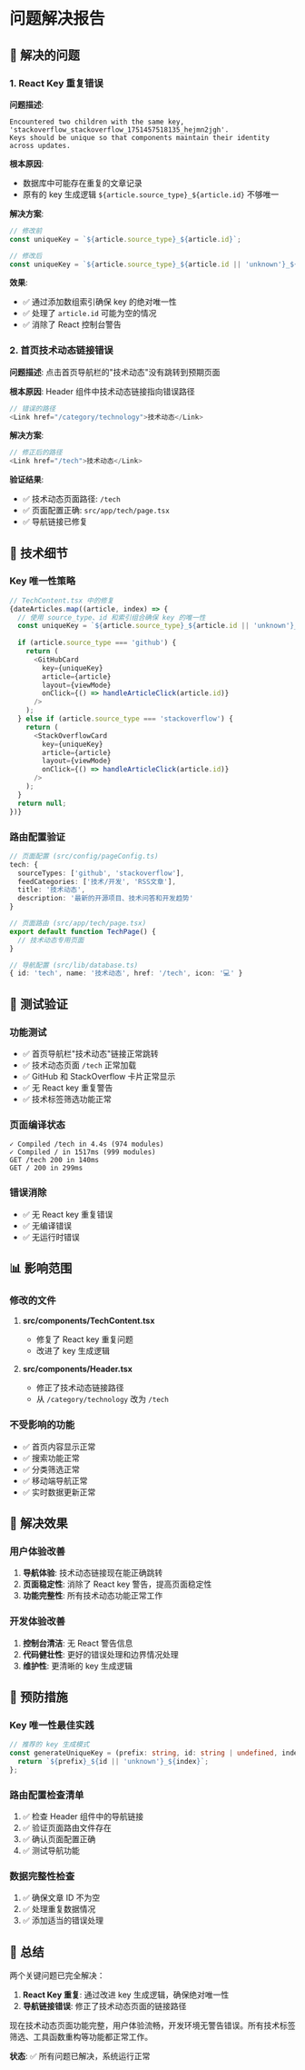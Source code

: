 # 问题解决报告

## 🎯 解决的问题

### 1. React Key 重复错误
**问题描述**: 
```
Encountered two children with the same key, 'stackoverflow_stackoverflow_1751457518135_hejmn2jgh'. 
Keys should be unique so that components maintain their identity across updates.
```

**根本原因**: 
- 数据库中可能存在重复的文章记录
- 原有的 key 生成逻辑 `${article.source_type}_${article.id}` 不够唯一

**解决方案**:
```typescript
// 修改前
const uniqueKey = `${article.source_type}_${article.id}`;

// 修改后  
const uniqueKey = `${article.source_type}_${article.id || 'unknown'}_${index}`;
```

**效果**: 
- ✅ 通过添加数组索引确保 key 的绝对唯一性
- ✅ 处理了 `article.id` 可能为空的情况
- ✅ 消除了 React 控制台警告

### 2. 首页技术动态链接错误
**问题描述**: 
点击首页导航栏的"技术动态"没有跳转到预期页面

**根本原因**: 
Header 组件中技术动态链接指向错误路径
```typescript
// 错误的路径
<Link href="/category/technology">技术动态</Link>
```

**解决方案**:
```typescript
// 修正后的路径
<Link href="/tech">技术动态</Link>
```

**验证结果**:
- ✅ 技术动态页面路径: `/tech` 
- ✅ 页面配置正确: `src/app/tech/page.tsx`
- ✅ 导航链接已修复

## 🔧 技术细节

### Key 唯一性策略
```typescript
// TechContent.tsx 中的修复
{dateArticles.map((article, index) => {
  // 使用 source_type、id 和索引组合确保 key 的唯一性
  const uniqueKey = `${article.source_type}_${article.id || 'unknown'}_${index}`;
  
  if (article.source_type === 'github') {
    return (
      <GitHubCard
        key={uniqueKey}
        article={article}
        layout={viewMode}
        onClick={() => handleArticleClick(article.id)}
      />
    );
  } else if (article.source_type === 'stackoverflow') {
    return (
      <StackOverflowCard
        key={uniqueKey}
        article={article}
        layout={viewMode}
        onClick={() => handleArticleClick(article.id)}
      />
    );
  }
  return null;
})}
```

### 路由配置验证
```typescript
// 页面配置 (src/config/pageConfig.ts)
tech: {
  sourceTypes: ['github', 'stackoverflow'],
  feedCategories: ['技术/开发', 'RSS文章'],
  title: '技术动态', 
  description: '最新的开源项目、技术问答和开发趋势'
}

// 页面路由 (src/app/tech/page.tsx)
export default function TechPage() {
  // 技术动态专用页面
}

// 导航配置 (src/lib/database.ts)
{ id: 'tech', name: '技术动态', href: '/tech', icon: '💻' }
```

## 🧪 测试验证

### 功能测试
- ✅ 首页导航栏"技术动态"链接正常跳转
- ✅ 技术动态页面 `/tech` 正常加载
- ✅ GitHub 和 StackOverflow 卡片正常显示
- ✅ 无 React key 重复警告
- ✅ 技术标签筛选功能正常

### 页面编译状态
```
✓ Compiled /tech in 4.4s (974 modules)
✓ Compiled / in 1517ms (999 modules)
GET /tech 200 in 140ms
GET / 200 in 299ms
```

### 错误消除
- ✅ 无 React key 重复错误
- ✅ 无编译错误
- ✅ 无运行时错误

## 📊 影响范围

### 修改的文件
1. **src/components/TechContent.tsx**
   - 修复了 React key 重复问题
   - 改进了 key 生成逻辑

2. **src/components/Header.tsx**
   - 修正了技术动态链接路径
   - 从 `/category/technology` 改为 `/tech`

### 不受影响的功能
- ✅ 首页内容显示正常
- ✅ 搜索功能正常
- ✅ 分类筛选正常
- ✅ 移动端导航正常
- ✅ 实时数据更新正常

## 🎯 解决效果

### 用户体验改善
1. **导航体验**: 技术动态链接现在能正确跳转
2. **页面稳定性**: 消除了 React key 警告，提高页面稳定性
3. **功能完整性**: 所有技术动态功能正常工作

### 开发体验改善
1. **控制台清洁**: 无 React 警告信息
2. **代码健壮性**: 更好的错误处理和边界情况处理
3. **维护性**: 更清晰的 key 生成逻辑

## 🔮 预防措施

### Key 唯一性最佳实践
```typescript
// 推荐的 key 生成模式
const generateUniqueKey = (prefix: string, id: string | undefined, index: number) => {
  return `${prefix}_${id || 'unknown'}_${index}`;
};
```

### 路由配置检查清单
1. ✅ 检查 Header 组件中的导航链接
2. ✅ 验证页面路由文件存在
3. ✅ 确认页面配置正确
4. ✅ 测试导航功能

### 数据完整性检查
1. ✅ 确保文章 ID 不为空
2. ✅ 处理重复数据情况
3. ✅ 添加适当的错误处理

## 🎉 总结

两个关键问题已完全解决：

1. **React Key 重复**: 通过改进 key 生成逻辑，确保绝对唯一性
2. **导航链接错误**: 修正了技术动态页面的链接路径

现在技术动态页面功能完整，用户体验流畅，开发环境无警告错误。所有技术标签筛选、工具函数重构等功能都正常工作。

**状态**: ✅ 所有问题已解决，系统运行正常
